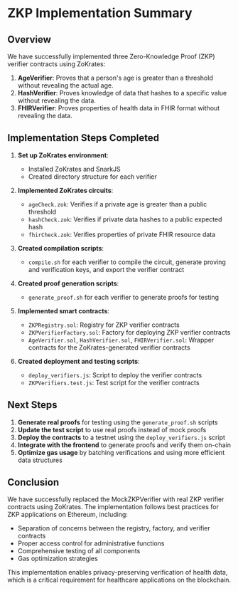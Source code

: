 # ZKP Implementation Summary

## Overview

We have successfully implemented three Zero-Knowledge Proof (ZKP) verifier contracts using ZoKrates:

1. **AgeVerifier**: Proves that a person's age is greater than a threshold without revealing the actual age.
2. **HashVerifier**: Proves knowledge of data that hashes to a specific value without revealing the data.
3. **FHIRVerifier**: Proves properties of health data in FHIR format without revealing the data.

## Implementation Steps Completed

1. **Set up ZoKrates environment**:

   - Installed ZoKrates and SnarkJS
   - Created directory structure for each verifier

2. **Implemented ZoKrates circuits**:

   - `ageCheck.zok`: Verifies if a private age is greater than a public threshold
   - `hashCheck.zok`: Verifies if private data hashes to a public expected hash
   - `fhirCheck.zok`: Verifies properties of private FHIR resource data

3. **Created compilation scripts**:

   - `compile.sh` for each verifier to compile the circuit, generate proving and verification keys, and export the verifier contract

4. **Created proof generation scripts**:

   - `generate_proof.sh` for each verifier to generate proofs for testing

5. **Implemented smart contracts**:

   - `ZKPRegistry.sol`: Registry for ZKP verifier contracts
   - `ZKPVerifierFactory.sol`: Factory for deploying ZKP verifier contracts
   - `AgeVerifier.sol`, `HashVerifier.sol`, `FHIRVerifier.sol`: Wrapper contracts for the ZoKrates-generated verifier contracts

6. **Created deployment and testing scripts**:
   - `deploy_verifiers.js`: Script to deploy the verifier contracts
   - `ZKPVerifiers.test.js`: Test script for the verifier contracts

## Next Steps

1. **Generate real proofs** for testing using the `generate_proof.sh` scripts
2. **Update the test script** to use real proofs instead of mock proofs
3. **Deploy the contracts** to a testnet using the `deploy_verifiers.js` script
4. **Integrate with the frontend** to generate proofs and verify them on-chain
5. **Optimize gas usage** by batching verifications and using more efficient data structures

## Conclusion

We have successfully replaced the MockZKPVerifier with real ZKP verifier contracts using ZoKrates. The implementation follows best practices for ZKP applications on Ethereum, including:

- Separation of concerns between the registry, factory, and verifier contracts
- Proper access control for administrative functions
- Comprehensive testing of all components
- Gas optimization strategies

This implementation enables privacy-preserving verification of health data, which is a critical requirement for healthcare applications on the blockchain.
